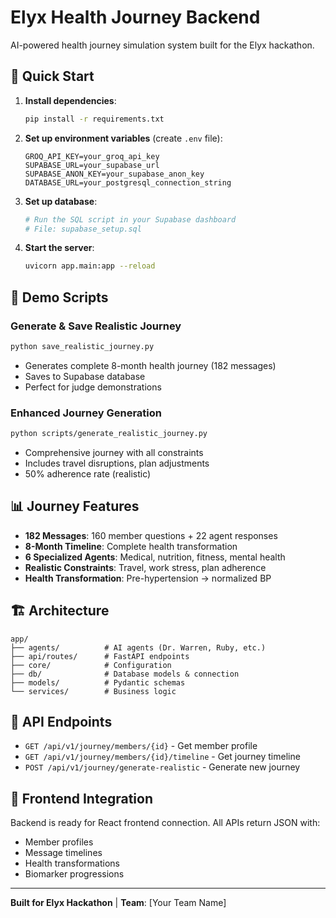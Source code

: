 # Elyx Health Journey Backend

AI-powered health journey simulation system built for the Elyx hackathon.

## 🚀 Quick Start

1. **Install dependencies**:
   ```bash
   pip install -r requirements.txt
   ```

2. **Set up environment variables** (create `.env` file):
   ```
   GROQ_API_KEY=your_groq_api_key
   SUPABASE_URL=your_supabase_url
   SUPABASE_ANON_KEY=your_supabase_anon_key
   DATABASE_URL=your_postgresql_connection_string
   ```

3. **Set up database**:
   ```bash
   # Run the SQL script in your Supabase dashboard
   # File: supabase_setup.sql
   ```

4. **Start the server**:
   ```bash
   uvicorn app.main:app --reload
   ```

## 🎯 Demo Scripts

### Generate & Save Realistic Journey
```bash
python save_realistic_journey.py
```
- Generates complete 8-month health journey (182 messages)
- Saves to Supabase database
- Perfect for judge demonstrations

### Enhanced Journey Generation
```bash
python scripts/generate_realistic_journey.py
```
- Comprehensive journey with all constraints
- Includes travel disruptions, plan adjustments
- 50% adherence rate (realistic)

## 📊 Journey Features

- **182 Messages**: 160 member questions + 22 agent responses
- **8-Month Timeline**: Complete health transformation
- **6 Specialized Agents**: Medical, nutrition, fitness, mental health
- **Realistic Constraints**: Travel, work stress, plan adherence
- **Health Transformation**: Pre-hypertension → normalized BP

## 🏗 Architecture

```
app/
├── agents/          # AI agents (Dr. Warren, Ruby, etc.)
├── api/routes/      # FastAPI endpoints
├── core/            # Configuration
├── db/              # Database models & connection
├── models/          # Pydantic schemas
└── services/        # Business logic
```

## 🔗 API Endpoints

- `GET /api/v1/journey/members/{id}` - Get member profile
- `GET /api/v1/journey/members/{id}/timeline` - Get journey timeline
- `POST /api/v1/journey/generate-realistic` - Generate new journey

## 🎨 Frontend Integration

Backend is ready for React frontend connection. All APIs return JSON with:
- Member profiles
- Message timelines
- Health transformations
- Biomarker progressions

---

**Built for Elyx Hackathon** | **Team**: [Your Team Name]